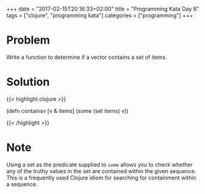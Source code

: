 +++
date = "2017-02-15T20:16:33+02:00"
title = "Programming Kata Day 6"
tags = ["clojure", "programming kata"]
categories = ["programming"]
+++

# Problem

Write a function to determine if a vector contains a set of items.

# Solution

{{< highlight clojure >}}

(defn containsv [v & items]
  (some (set items) v))

{{< /highlight >}}

# Note

Using a set as the predicate supplied to `some` allows you to check whether any of the truthy values in the set are contained within the given sequence. This is a frequently used Clojure idiom for searching for containment within a sequence.
